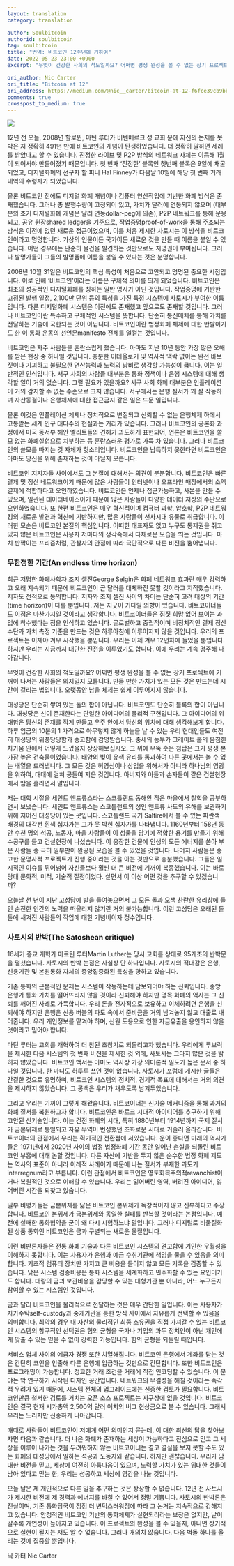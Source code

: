 ```yaml
---
layout: translation
category: translation

author: Soulbitcoin
authorid: soulbitcoin
tag: soulbitcoin
title: "번역: 비트코인 12주년에 기하여"
date: 2022-05-23 23:00 +0900
excerpt: "무엇이 건강한 사회의 척도일까요? 어쩌면 평생 완성을 볼 수 없는 장기 프로젝트에 기꺼이 나서는 사람들은 의지일지 모릅니다. 만들 만한 가치가 있는 모든 것은 만드는데 시간이 걸리는 법입니다. 오랫동안 남을 체제는 쉽게 이루어지지 않습니다."

ori_author: Nic Carter
ori_title: "Bitcoin at 12"
ori_address: https://medium.com/@nic__carter/bitcoin-at-12-f6fce39cb9bb
comments: true
crosspost_to_medium: true
---
```


![](/asset/img/post/soul-bit12.jpg)

12년 전 오늘, 2008년 할로윈, 마틴 루터가 비텐베르크 성 교회 문에 자신의 논제를 못박은 지 정확히 491년 만에 비트코인의 개념이 탄생하였습니다. 더 정확히 말하면 세례를 받았다고 할 수 있습니다. 진정한 라이브 및 P2P 방식의 네트워크 자체는 이듬해 1월이 되어서야 만들어졌기 때문입니다. 첫 번째 ‘진정한’ 블록인 첫번째 블록은 9일에 채굴되었고, 디지털화폐의 선구자 할 피니 Hal Finney가 다음날 10일에 해당 첫 번째 거래내역의 수령자가 되었습니다.

물론 비트코인 전에도 디지털 화폐 개념이나 컴퓨터 연산작업에 기반한 화폐 방식은 존재했습니다. 그러나 총 발행수량이 고정되어 있고, 가치가 달러에 연동되지 않으며 (대부분의 초기 디지털화폐 개념은 달러 연동dollar-peg에 의존), P2P 네트워크를 통해 운용되고, 공유 원장shared ledger을 기준으로, 작업증명proof-of-work을 통해 주조되는 방식은 이전에 없던 새로운 접근이었으며, 이를 처음 제시한 사토시는 이 방식을 비트코인이라고 명명합니다. 가상의 인물이든 국가이든 새로운 것을 만들 때 이름을 붙일 수 있습니다. 어떤 경우에는 단순히 물건을 발견하는 것만으로도 지명권이 부여됩니다. 그러나 발명가들이 그들의 발명품에 이름을 붙일 수 있다는 것은 분명합니다.

2008년 10월 31일은 비트코인의 핵심 특성이 처음으로 고안되고 명명된 중요한 시점입니다. 이로 인해 ‘비트코인’이라는 이름은 구체적 의미를 띄게 되었습니다. 비트코인은 최초의 성공적인 디지털화폐를 칭하는 일반 명사가 아닌 것입니다. 작업증명에 기반한 고정된 발행 일정, 2,100만 단위 등의 특성을 가진 특정 시스템에 사토시가 부여한 이름입니다. 다른 디지털화폐 시스템은 이전에도 존재했고 앞으로도 존재할 것입니다. 그러나 비트코인이란 특수하고 구체적인 시스템을 뜻합니다. 단순히 통신매체를 통해 가치를 전달하는 기술에 국한되는 것이 아닙니다. 비트코인이란 법정화폐 체제에 대한 반발이기도 한 이 통화 운동의 선언문manifesto 전체를 일컫는 것입니다.

비트코인은 자주 사람들을 혼란스럽게 했습니다. 아마도 지난 10년 동안 가장 많은 오해를 받은 현상 중 하나일 것입니다. 충분한 이데올로기 및 역사적 맥락 없이는 완전 바보짓이나 기괴하고 불필요한 연산능력과 노력의 낭비로 생각할 가능성이 큽니다. 이는 일반적인 인식입니다. 서구 사회의 사람들 대부분은 통화 정책이나 은행 시스템에 대해 생각할 일이 거의 없습니다. 그럴 필요가 있을까요? 서구 사회 화폐 대부분은 인플레이션이 거의 감지할 수 없는 수준으로 크지 않습니다. 서구에서는 은행 질서가 꽤 잘 작동하며 자산동결이나 은행체제에 대한 접근금지 같은 일은 드문 일입니다.

물론 이것은 인플레이션 체제나 정치적으로 변질되고 신뢰할 수 없는 은행체제 하에서 고통받는 세계 인구 대다수의 현실과는 거리가 있습니다. 그러나 비트코인의 공론화 과정에서 미국 동서부 해안 엘리트들의 견해가 과도하게 표현되어, 언론은 비트코인을 쓸모 없는 화폐실험으로 치부하는 등 혼란스러운 평가로 가득 차 있습니다. 그러나 비트코인의 쓸모를 따지는 것 자체가 헛소리입니다. 비트코인을 납득하지 못한다면 비트코인은 아마도 당신을 위해 존재하는 것이 아닐지 모릅니다.

비트코인 지지자들 사이에서도 그 본질에 대해서는 의견이 분분합니다. 비트코인은 빠른 결제 및 정산 네트워크이기 때문에 많은 사람들이 인터넷이나 오프라인 매장에서의 소액 결제에 적합하다고 오인하였습니다. 비트코인은 언제나 접근가능하고, 사본을 만들 수 있으며, 일관된 데이터베이스이기 때문에 많은 사람들이 다양한 데이터 저장의 수단으로 오인하였습니다. 또 한편 비트코인은 매우 혁신적이며 컴퓨터 과학, 암호학, P2P 네트워킹의 새로운 발견과 혁신에 기반하지만, 많은 사람들이 선사시대 유물로 취급합니다. 이러한 모순은 비트코인 본질의 핵심입니다. 어떠한 대표자도 없고 누구도 통제권을 쥐고 있지 않은 비트코인은 사용자 저마다의 생각속에서 다채로운 모습을 띄는 것입니다. 마치 반짝이는 프리즘처럼, 관찰자의 관점에 따라 극단적으로 다른 비전을 뿜어냅니다.

### 무한정한 기간(An endless time horizon)
최근 저명한 화폐사학자 조지 셀진George Selgin은 화폐 네트워크 효과란 매우 강력하고 오래 지속되기 때문에 비트코인이 곧 달러를 대체하진 못할 것이라고 지적했습니다. 저자도 전적으로 동의합니다. 저자와 조지 셀진 사이의 차이는 단순히 고려 대상의 기간(time horizon)이 다를 뿐입니다. 저는 지긋이 기다릴 의향이 있습니다. 비트코이너들도 이점은 마찬가지일 것이라고 생각합니다. 비트코이너들은 짐짓 희망 없어 보이는 과업에 착수했다는 점을 인식하고 있습니다. 글로벌하고 중립적이며 비정치적인 결제 정산 수단과 가치 측정 기준을 만드는 것은 하루아침에 이루어지지 않을 것입니다. 우리의 프로젝트는 이제야 겨우 시작했을 뿐입니다. 우리는 이제 겨우 12년차에 들었을 뿐입니다. 하지만 우리는 지금까지 대단한 진전을 이루었기도 합니다. 이에 우리는 계속 경주해 나아갑니다.

무엇이 건강한 사회의 척도일까요? 어쩌면 평생 완성을 볼 수 없는 장기 프로젝트에 기꺼이 나서는 사람들은 의지일지 모릅니다. 만들 만한 가치가 있는 모든 것은 만드는데 시간이 걸리는 법입니다. 오랫동안 남을 체제는 쉽게 이루어지지 않습니다.

대성당은 단순히 쌓여 있는 돌의 합이 아닙니다. 비트코인도 단순히 블록의 합이 아닙니다. 대성당은 신이 존재한다는 단일한 아이디어의 물리적 구현입니다. 그 아이디어의 위대함은 당신의 존재를 작게 만들고 우주 안에서 당신의 위치에 대해 생각해보게 합니다. 하루 임금의 10분의 1 가격으로 아무렇지 않게 하늘을 날 수 있는 우리 현대인들도 여전히 대성당의 위풍당당함과 숭고함에 감명받습니다. 중세의 농부가 그레이트 홀의 음침한 차가움 안에서 어떻게 느꼈을지 상상해보십시오. 그 위에 우뚝 솟은 첨탑은 그가 평생 본 가장 높은 건축물이었습니다. 태양의 빛이 유색 유리를 통과하여 다른 곳에서는 볼 수 없는 배열을 드러냅니다. 그 모든 것은 허영심이나 상업을 위해서가 아니라 하나님의 영광을 위하여, 대대에 걸쳐 공들여 지은 것입니다. 아버지와 아들과 손자들이 같은 건설현장에서 땀을 흘리면서 말입니다.

저는 대학 시절을 세인트 앤드류스라는 스코틀랜드 동해안 작은 마을에서 철학을 공부하면서 보냈습니다. 세인트 앤드류스는 스코틀랜드의 성인 앤드류 사도의 유해를 보관하기 위해 지어진 대성당이 있는 곳입니다. 스코틀랜드 국기 Saltire에서 볼 수 있는 파란색 배경의 대각선 흰색 십자가는 그가 못 박힌 십자가를 나타냅니다. 1160년부터 158년 동안 수천 명의 석공, 노동자, 마을 사람들이 이 성물을 담기에 적합한 용기를 만들기 위해 수공구를 들고 건설현장에 나섰습니다. 이 웅장한 건물에 인생의 모든 에너지를 쏟아 부은 사람들 중 극히 일부만이 완공된 모습을 볼 수 있었을 것입니다. 나머지 사람들은 숭고한 문명사적 프로젝트가 진행 중이라는 것을 아는 것만으로 충분했습니다. 그들은 일시적인 이슈를 뛰어넘어 자신들보다 훨씬 더 큰 비전에 기꺼이 복종했습니다. 이는 바로 당대 문화적, 미적, 기술적 절정이었다. 살면서 이 이상 어떤 것을 추구할 수 있겠습니까?

오늘날 천 년이 지난 고성당에 발을 들여놓으면서 그 모든 돌과 오색 찬란한 유리창에 들인 순전한 인간의 노력을 떠올리지 않기란 거의 불가능합니다. 이런 고성당은 오래된 돌들에 새겨진 사람들의 작업에 대한 기념비이자 정수입니다.

### 사토시의 반박(The Satoshean critique)
16세기 종교 개혁가 마르틴 루터Martin Luther는 당시 교회를 상대로 95개조의 반박문을 펼쳤습니다. 사토시의 반박 논점은 사실상 단 하나입니다. 사토시의 적대감은 은행, 신용기관 및 본원통화 자체의 중앙집중화된 특성을 향하고 있습니다.

기존 통화의 근본적인 문제는 시스템이 작동하는데 담보되어야 하는 신뢰입니다. 중앙 은행가 통화 가치를 떨어뜨리지 않을 것이라 신뢰해야 하지만 명목 화폐의 역사는 그 신뢰를 깨어진 사례로 가득합니다. 우리 돈을 전자적으로 보유하고 이체하려면 은행을 신뢰해야 하지만 은행은 신용 버블의 파도 속에서 준비금을 거의 남겨놓지 않고 대출로 내어줍니다. 우리 개인정보를 맡겨야 하며, 신원 도용으로 인한 자금유출을 용인하지 않을 것이라고 믿어야 합니다.

마틴 루터는 교회를 개혁하여 더 참된 초창기로 되돌리고자 했습니다. 우리에게 루브릭을 제시한 다음 시스템의 첫 번째 버전을 제시한 것 외에, 사토시는 그다지 많은 것을 밝히지 않았습니다. 비트코인 백서는 아마도 역사상 가장 의미론적 밀도가 높은 문서 중 하나일 것입니다. 한 마디도 허투루 쓰인 것이 없습니다. 사토시가 포럼에 게시한 글들은 간결한 것으로 유명하며, 비트코인 시스템의 정치적, 경제적 목표에 대해서는 거의 의견을 제시하지 않았습니다. 그 공백은 우리가 채우도록 남겨두었습니다.

그리고 우리는 기꺼이 그렇게 해왔습니다. 비트코이너는 신기술 메커니즘을 통해 과거의 화폐 질서를 복원하고자 합니다. 비트코인은 바로크 시대적 아이디어를 추구하기 위해 고안된 신기술입니다. 이는 건전 화폐의 시대, 특히 1880년부터 1914년까지 국제 질서가 금본위제로 통일되고 자유 무역이 번성했던 조화로운 시대로 거슬러 올라갑니다. 비트코이너의 관점에서 우리는 획기적인 전환점에 서있습니다. 운이 좋다면 미래의 역사가들은 1971년에서 2020년 사이의 법정 법정화폐 기간 동안 일어난 손실을 되돌린 비트코인 부흥에 대해 논할 것입니다. 다른 자산에 기반을 두지 않은 순수한 법정 화폐 제도는 역사의 표준이 아니라 이례적 사례이기 때문에 나는 질서가 부재한 과도기interregnum라고 부릅니다. 이런 관점에서 비트코인은 영토회복주의적revanchist이거나 복원적인 것으로 이해할 수 있습니다. 우리는 잃어버린 영역, 버려진 아이디어, 잃어버린 시간을 되찾고 있습니다.

일부 비평가들은 금본위제를 닮은 비트코인 본위제가 독창적이지 않고 진부하다고 주장합니다. 비트코인 본위제가 금본위제와 동일한 실패를 반복할 것이라는 논점입니다. 예전에 실패한 통화협약을 굳이 왜 다시 시험하느냐 말입니다. 그러나 디지털로 비물질화된 상품 통화인 비트코인은 금과 구별되는 새로운 물질입니다.

이런 비판론자들은 전통 화폐 기술과 다른 비트코인 시스템의 견고함에 기인한 우월성을 이해하지 못합니다. 이는 사용자가 은행과 예금 수취기관에 책임을 물을 수 있음을 의미합니다. 기초적 컴퓨터 장치만 가지고 큰 비용을 들이지 않고 모든 기록을 검증할 수 있습니다. 낮은 시스템 검증비용은 통화 시스템을 세계화하고 민주화할 수 있는 요인이기도 합니다. 대량의 금괴 보관비용을 감당할 수 있는 대형기관 뿐 아니라, 어느 누구든지 참여할 수 있는 시스템인 것입니다.

금과 달리 비트코인을 물리적으로 전달하는 것은 매우 간단한 일입니다. 이는 사용자가 자가수탁self-custody과 중개기관을 통한 방식 사이에서 자유롭게 선택할 수 있음을 의미합니다. 최악의 경우 내 자산의 물리적인 최종 소유권을 직접 가져갈 수 있는 비트코인 시스템의 항구적인 선택권은 힘의 균형을 국가나 기업의 과두 정치인이 아닌 개인에게 맞출 수 있는 믿을 수 없이 강력한 기능입니다. 힘의 균형을 되돌릴 때입니다.

서비스 업체 사이의 예금자 경쟁 또한 치열해집니다. 비트코인 은행에서 계좌를 닫는 것은 간단히 코인을 인출해 다른 은행에 입금하는 것만으로 간단합니다. 또한 비트코인은 프로그래밍이 가능합니다. 정교한 거래 조건을 거래에 직접 인코딩할 수 있습니다. 이 분야는 막 연구하기 시작된 디자인 공간입니다. 네트워크의 무결성을 해칠 것이라는 즉각적 우려가 있기 때문에, 시스템 전체의 업그레이드에는 신중한 검토가 필요합니다. 비트코인만큼 철저한 검토를 거치는 오픈 소스 프로젝트는 지구상에 없을 것입니다. 비트코인은 결국 현재 시가총액 2,500억 달러 어치의 버그 현상금으로 볼 수 있습니다. 그래서 우리는 느리지만 신중하게 나아갑니다.

때때로 사람들이 비트코인이 저에게 어떤 의미인지 묻는데, 이 대한 최선의 답을 찾아보자면 다음과 같습니다. 더 나은 화폐가 존재하는 세상이 가능하다고 진심으로 믿고 그 세상을 이루어 나가는 것을 두려워하지 않는 비트코이너는 결코 결실을 보지 못할 수도 있는 화폐의 대성당에서 일하는 석공과 노동자와 같습니다. 하지만 괜찮습니다. 우리가 담대한 비전을 믿고, 세상에 여전히 아름다움이 있으며, 노력할 가치가 있는 위대한 것들이 남아 있다고 믿는 한, 우리는 성공하고 세상에 영감을 나눌 것입니다.

오늘 날은 제 개인적으로 다른 일을 추구하는 것은 상상할 수 없습니다. 12년 전 사토시가 제시한 비전에 제 경력과 에너지를 바칠 수 있어서 정말 기쁩니다. 사토시의 반박론은 진실이며, 기존 통화당국이 점점 더 변덕스러워짐에 따라 그 논거는 지속적으로 강해지고 있습니다. 안정적인 비트코인 기반의 통화체제가 실현되리라는 보장은 없지만, 날이 갈수록 개연성이 높아지고 있습니다. 이 프로젝트의 완성을 볼 수 있을지, 아니면 장기적으로 실현이 될지는 저도 알 수 없습니다. 그러나 개의치 않습니다. 다음 벽돌 하나를 올리는 것에 집중할 뿐입니다.

닉 카터 Nic Carter



